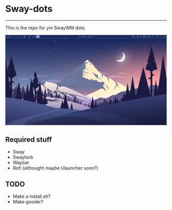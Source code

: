 # Sway-dots

---

This is the repo for ym SwayWM dots.

![How it look tho?](./assets/spaghet.jpg)

## Required stuff
- Sway
- Swaylock
- Waybar
- Rofi (althought maybe Ulauncher soon?)

## TODO
- Make a install.sh?
- Make gooder?

